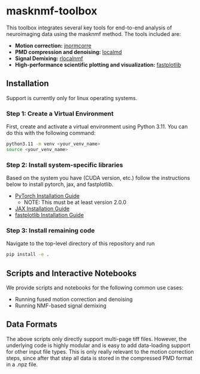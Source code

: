 # masknmf-toolbox

This toolbox integrates several key tools for end-to-end analysis of neuroimaging data using the masknmf method. The tools included are:

- **Motion correction:** [jnormcorre](https://github.com/apasarkar/jnormcorre)
- **PMD compression and denoising:** [localmd](https://github.com/apasarkar/localmd)
- **Signal Demixing:** [rlocalnmf](https://github.com/apasarkar/rlocalnmf)
- **High-performance scientific plotting and visualization:** [fastplotlib](https://github.com/fastplotlib/fastplotlib)

## Installation

Support is currently only for linux operating systems.

### Step 1: Create a Virtual Environment

First, create and activate a virtual environment using Python 3.11. You can do this with the following command:

```bash
python3.11 -m venv <your_venv_name>
source <your_venv_name>
```

### Step 2: Install system-specific libraries

Based on the system you have (CUDA version, etc.) follow the instructions below to install pytorch, 
jax, and fastplotlib.
- [PyTorch Installation Guide](https://pytorch.org/get-started/locally/)
  - NOTE: This must be at least version 2.0.0
- [JAX Installation Guide](https://jax.readthedocs.io/en/latest/installation.html)
- [fastplotlib Installation Guide](https://github.com/fastplotlib/fastplotlib)

### Step 3: Install remaining code

Navigate to the top-level directory of this repository and run

```bash
pip install -e .
```

## Scripts and Interactive Notebooks

We provide scripts and notebooks for the following common use cases:

- Running fused motion correction and denoising
- Running NMF-based signal demixing

## Data Formats
The above scripts only directly support multi-page tiff files. However, the underlying code is highly modular
and is easy to add data-loading support for other input file types. This is only really relevant to the
motion correction steps, since after that step all data is stored in the compressed PMD format in a .npz file.